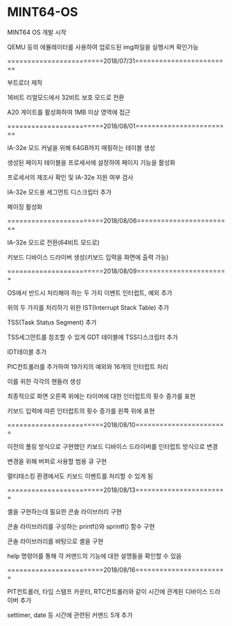 # MINT64-OS

MINT64 OS 개발 시작

QEMU 등의 에뮬레이터를 사용하여 업로드된 img파일을 실행시켜 확인가능

========================2018/07/31========================

부트로더 제작

16비트 리얼모드에서 32비트 보호 모드로 전환

A20 게이트를 활성화하여 1MB 이상 영역에 접근


========================2018/08/01========================

IA-32e 모드 커널을 위해 64GB까지 매핑하는 테이블 생성

생성된 페이지 테이블을 프로세서에 설정하여 페이지 기능을 활성화

프로세서의 제조사 확인 및 IA-32e 지원 여부 검사

IA-32e 모드용 세그먼트 디스크립터 추가

페이징 활성화


========================2018/08/06========================

IA-32e 모드로 전환(64비트 모드로)

키보드 디바이스 드라이버 생성(키보드 입력을 화면에 출력 가능)


========================2018/08/09=======================

OS에서 반드시 처리해야 하는 두 가지 이벤트 인터럽트, 예외 추가

위의 두 가지를 처리하기 위한 IST(Interrupt Stack Table) 추가

TSS(Task Status Segment) 추가

TSS세그먼트를 참조할 수 있게 GDT 테이블에 TSS디스크립터 추가

IDT테이블 추가

PIC컨트롤러를 추가하여 19가지의 예외와 16개의 인터럽트 처리

이를 위한 각각의 핸들러 생성

최종적으로 화면 오른쪽 위에는 타이머에 대한 인터럽트의 횟수 증가를 표현

키보드 입력에 따른 인터럽트의 횟수 증가를 왼쪽 위에 표현


========================2018/08/10=======================

이전의 폴링 방식으로 구현했던 키보드 디바이스 드라이버를 인터럽트 방식으로 변경

변경을 위해 버퍼로 사용할 범용 큐 구현

멀티태스킹 환경에서도 키보드 이벤트를 처리할 수 있게 됨


========================2018/08/13=======================

셸을 구현하는데 필요한 콘솔 라이브러리 구현

콘솔 라이브러리를 구성하는 printf()와 sprintf() 함수 구현

콘솔 라이브러리를 바탕으로 셸을 구현

help 명령어를 통해 각 커맨드의 기능에 대한 설명들을 확인할 수 있음


========================2018/08/16=======================

PIT컨트롤러, 타임 스탬프 카운터, RTC컨트롤러와 같이 시간에 관계된 디바이스 드라이버 추가

settimer, date 등 시간에 관련된 커맨드 5개 추가

